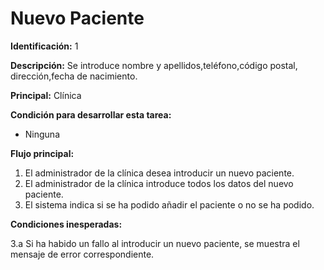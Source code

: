 # Nuevo Paciente

**Identificación:** 1

**Descripción:** Se introduce nombre y apellidos,teléfono,código postal, dirección,fecha de nacimiento.

**Principal:** Clínica

**Condición para desarrollar esta tarea:**

* Ninguna

**Flujo principal:**

1. El administrador de la clínica desea introducir un nuevo paciente.
2. El administrador de la clínica introduce todos los datos del nuevo paciente.
3. El sistema indica si se ha podido añadir el paciente o no se ha podido.

**Condiciones inesperadas:**

3.a Si ha habido un fallo al introducir un nuevo paciente, se muestra el mensaje de error correspondiente.
